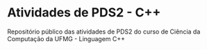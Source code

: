 # Atividades de PDS2 - C++
Repositório público das atividades de PDS2 do curso de Ciência da Computação da UFMG - Linguagem C++
